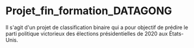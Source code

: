# Projet_fin_formation_DATAGONG
Il s'agit d'un projet de classification binaire qui a pour objectif de prédire le parti politique victorieux des élections présidentielles de 2020 aux États-Unis.
